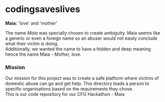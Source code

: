 # codingsaveslives
<strong>Maia:</strong> 'love' and 'mother' <br>

The name <i>Maia</i> was specially chosen to create ambiguity. Maia seems like a generic or even a foreign name so an abuser would not easily conclude what their victim is doing. <br>
Additionally, we wanted the name to have a hidden and deep meaning hence the name Maia - <i>Mother, love.</i>


### Mission
Our mission for this project was to create a safe platform where victims of domestic abuse can go and get help. This directory leads a person to specific organisations based on the requirements they chose.
<br>
This is our code repository for our CFG Hackathon - Maia
<br>



